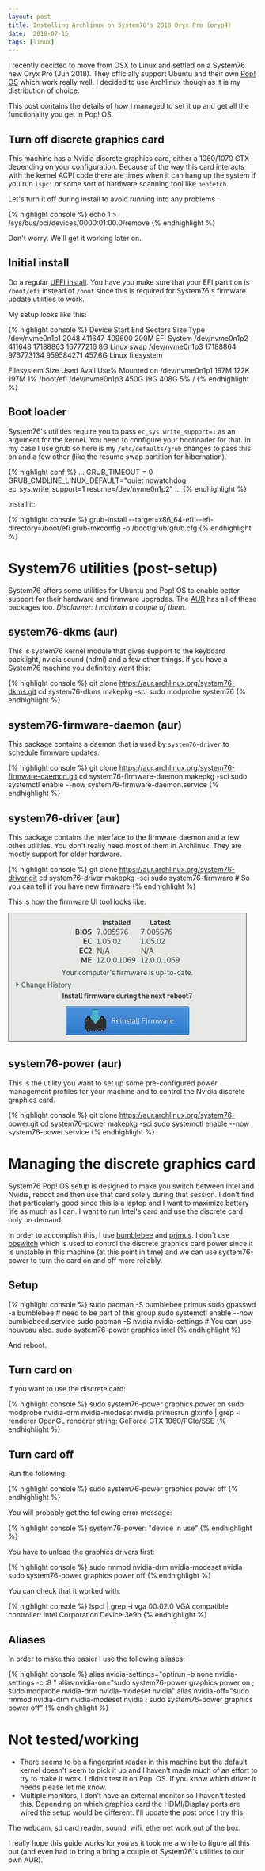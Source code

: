 ```yaml
---
layout: post
title: Installing Archlinux on System76's 2018 Oryx Pro (oryp4)
date:  2018-07-15
tags: [linux]
---
```


I recently decided to move from OSX to Linux and settled on a System76 new Oryx
Pro (Jun 2018). They officially support Ubuntu and their own [Pop! OS][popos]
which work really well. I decided to use Archlinux though as it is my
distribution of choice.

This post contains the details of how I managed to set it up and get all the
functionality you get in Pop! OS.

## Turn off discrete graphics card

This machine has a Nvidia discrete graphics card, either a 1060/1070 GTX
depending on your configuration. Because of the way this card interacts with the
kernel ACPI code there are times when it can hang up the system if you run `lspci`
or some sort of hardware scanning tool like `neofetch`.

Let's turn it off during install to avoid running into any problems :

{% highlight console %}
echo 1 > /sys/bus/pci/devices/0000:01:00.0/remove
{% endhighlight %}

Don't worry. We'll get it working later on.

## Initial install

Do a regular [UEFI install][uefi-install]. You have you make sure that your EFI
partition is `/boot/efi` instead of `/boot` since this is required for
System76's firmware update utilities to work.

My setup looks like this:

{% highlight console %}
Device            Start       End   Sectors   Size Type
/dev/nvme0n1p1     2048    411647    409600   200M EFI System
/dev/nvme0n1p2   411648  17188863  16777216     8G Linux swap
/dev/nvme0n1p3 17188864 976773134 959584271 457.6G Linux filesystem

Filesystem      Size  Used Avail Use% Mounted on
/dev/nvme0n1p1  197M  122K  197M   1% /boot/efi
/dev/nvme0n1p3  450G   19G  408G   5% /
{% endhighlight %}

## Boot loader

System76's utilities require you to pass `ec_sys.write_support=1` as an argument
for the kernel. You need to configure your bootloader for that. In my case I use
grub so here is my `/etc/defaults/grub` changes to pass this on and a few other
(like the resume swap partition for hibernation).

{% highlight conf %}
...
GRUB_TIMEOUT = 0
GRUB_CMDLINE_LINUX_DEFAULT="quiet nowatchdog ec_sys.write_support=1 resume=/dev/nvme0n1p2"
...
{% endhighlight %}

Install it:

{% highlight console %}
grub-install --target=x86_64-efi --efi-directory=/boot/efi
grub-mkconfig -o /boot/grub/grub.cfg
{% endhighlight %}

# System76 utilities (post-setup)

System76 offers some utilities for Ubuntu and Pop! OS to enable better support
for their hardware and firmware upgrades. The [AUR][aur] has all of these packages
too. _Disclaimer: I maintain a couple of them._

## system76-dkms (aur)

This is system76 kernel module that gives support to the keyboard backlight,
nvidia sound (hdmi) and a few other things. If you have a System76 machine you
definitely want this:

{% highlight console %}
git clone https://aur.archlinux.org/system76-dkms.git
cd system76-dkms
makepkg -sci
sudo modprobe system76
{% endhighlight %}

## system76-firmware-daemon (aur)

This package contains a daemon that is used by `system76-driver` to schedule
firmware updates.

{% highlight console %}
git clone https://aur.archlinux.org/system76-firmware-daemon.git
cd system76-firmware-daemon
makepkg -sci
sudo systemctl enable --now system76-firmware-daemon.service
{% endhighlight %}

## system76-driver (aur)

This package contains the interface to the firmware daemon and a few other
utilities. You don't really need most of them in Archlinux. They are mostly
support for older hardware.

{% highlight console %}
git clone https://aur.archlinux.org/system76-driver.git
cd system76-driver
makepkg -sci
sudo system76-firmware # So you can tell if you have new firmware
{% endhighlight %}

This is how the firmware UI tool looks like:

<img class="center" src="/assets/images/firmware.png" />

## system76-power (aur)

This is the utility you want to set up some pre-configured power management
profiles for your machine and to control the Nvidia discrete graphics card.

{% highlight console %}
git clone https://aur.archlinux.org/system76-power.git
cd system76-power
makepkg -sci
sudo systemctl enable --now system76-power.service
{% endhighlight %}

# Managing the discrete graphics card

System76 Pop! OS setup is designed to make you switch between Intel and Nvidia,
reboot and then use that card solely during that session. I don't find that
particularly good since this is a laptop and I want to maximize battery life as
much as I can. I want to run Intel's card and use the discrete card only on
demand.

In order to accomplish this, I use [bumblebee][bumblebee] and
[primus][primus]. I don't use [bbswitch][bbswitch] which is used to control the
discrete graphics card power since it is unstable in this machine (at this point
in time) and we can use system76-power to turn the card on and off more
reliably.

## Setup

{% highlight console %}
sudo pacman -S bumblebee primus
sudo gpasswd -a <username> bumblebee    # need to be part of this group
sudo systemctl enable --now bumblebeed.service
sudo pacman -S nvidia nvidia-settings   # You can use nouveau also.
sudo system76-power graphics intel
{% endhighlight %}

And reboot.

## Turn card on

If you want to use the discrete card:

{% highlight console %}
sudo system76-power graphics power on
sudo modprobe nvidia-drm nvidia-modeset nvidia
primusrun glxinfo | grep -i renderer
OpenGL renderer string: GeForce GTX 1060/PCIe/SSE
{% endhighlight %}

## Turn card off

Run the following:

{% highlight console %}
sudo system76-power graphics power off
{% endhighlight %}

You will probably get the following error message:

{% highlight console %}
system76-power: "device in use"
{% endhighlight %}

You have to unload the graphics drivers first:

{% highlight console %}
sudo rmmod nvidia-drm nvidia-modeset nvidia
sudo system76-power graphics power off
{% endhighlight %}

You can check that it worked with:

{% highlight console %}
lspci | grep -i vga
00:02.0 VGA compatible controller: Intel Corporation Device 3e9b
{% endhighlight %}

## Aliases

In order to make this easier I use the following aliases:

{% highlight console %}
alias nvidia-settings="optirun -b none nvidia-settings -c :8 "
alias nvidia-on="sudo system76-power graphics power on ; sudo modprobe nvidia-drm nvidia-modeset nvidia"
alias nvidia-off="sudo rmmod nvidia-drm nvidia-modeset nvidia ; sudo system76-power graphics power off"
{% endhighlight %}

# Not tested/working

- There seems to be a fingerprint reader in this machine but the default kernel
  doesn't seem to pick it up and I haven't made much of an effort to try to make
  it work. I didn't test it on Pop! OS. If you know which driver it needs please
  let me know.
- Multiple monitors, I don't have an external monitor so I haven't tested
  this. Depending on which graphics card the HDMI/Display ports are wired the
  setup would be different. I'll update the post once I try this.

The webcam, sd card reader, sound, wifi, ethernet work out of the box.

I really hope this guide works for you as it took me a while to figure all this
out (and even had to bring a bring a couple of System76's utilities to our own
AUR).

[popos]:            https://system76.com/pop
[uefi-install]:     https://wiki.archlinux.org/index.php/Installation_guide
[aur]:              https://aur.archlinux.org
[bumblebee]:        https://wiki.archlinux.org/index.php/bumblebee
[primus]:           https://wiki.archlinux.org/index.php/bumblebee#Primusrun
[bbswitch]:         https://wiki.archlinux.org/index.php/bumblebee#Default_power_state_of_NVIDIA_card_using_bbswitch
